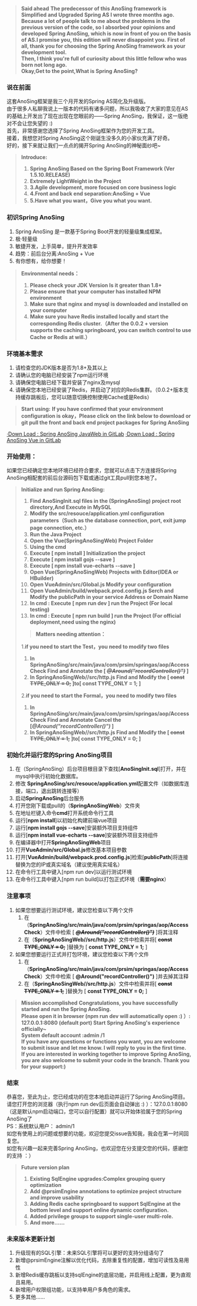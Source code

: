 > **Said ahead**
>  **The predecessor of this AnoSing framework is Simplified and Upgraded Spring AS I wrote three months ago.**<br/>
>  **Because a lot of people talk to me about the problems in the previous version of the code, so I absorbed your opinions and developed Spring AnoSing, which is now in front of you on the basis of AS.I promise you, this edition will never disappoint you.**
> **First of all, thank you for choosing the Spring AnoSing framework as your development tool.**<br/>
> **Then, I think you're full of curiosity about this little fellow who was born not long ago.** <br/>
> **Okay,Get to the point,What is Spring AnoSing?**
  
### 说在前面
   这套AnoSing框架是我三个月开发的Spring AS简化及升级版。<br/>
   由于很多人私聊我说上一版本的代码有诸多问题，所以我吸收了大家的意见在AS的基础上开发出了现在出现在您眼前的——Spring AnoSing，我保证，这一版绝对不会让您失望的 :) <br/>
   首先，非常感谢您选择了Spring AnoSing框架作为您的开发工具。<br/>
   接着，我想您对Spring AnoSing这个刚诞生没多久的小家伙充满了好奇。<br/>
   好的，接下来就让我们一点点的揭开Spring AnoSing的神秘面纱吧~

> **Introduce:**
>  1. **Spring AnoSing  Based on the Spring Boot Framework (Ver 1.5.10.RELEASE)**
>  2. **Extremely LightWeight in the Project**
>  3. **3.Agile development, more focused on core business logic**
>  4. **4.Front and back end separation:AnoSing + Vue**
>  5. **5.Have what you want，Give you what you want.**

### 初识Spring AnoSing
1. Spring AnoSing 是一款基于Spring Boot开发的轻量级集成框架。
2. 极·轻量级
3. 敏捷开发，上手简单，提升开发效率
4. 趋势：前后台分离:AnoSing + Vue
5. 有你想有，给你想要！

> **Environmental needs：**
> 1. **Please check your JDK Version Is it greater than 1.8+**
> 2. **Please ensure that your computer has installed NPM environment**
> 3. **Make sure that nginx and mysql is downloaded and installed on your computer**
> 4. **Make sure you have Redis installed locally and start the corresponding Redis cluster.（After the 0.0.2 + version supports the caching springboard, you can switch control to use Cache or Redis at will.）**

### 环境基本需求
1. 请检查您的JDK版本是否为1.8+及其以上
2. 请确认您的电脑已经安装了npm运行环境
3. 请确保您电脑已经下载并安装了nginx及mysql
4. 请确保您本地已经安装了Redis，并启动了对应的Redis集群。（0.0.2+版本支持缓存跳板后，您可以随意切换控制使用Cache或是Redis）

 
> **Start using:**
>  **If you have confirmed that your environment configuration is okay，Please click on the link below to download or git pull  the front and back end project packages for Spring AnoSing**

[·Down Load  : Spring AnoSing JavaWeb in GitLab](https://github.com/HaoNanYanToMe/SpringAnoSing)
[·Down Load  : Spring AnoSing Vue in GitLab](https://github.com/HaoNanYanToMe/SpringAnoSingWeb)

### 开始使用：
如果您已经确定您本地环境已经符合要求，您就可以点击下方连接将Spring AnoSing相配套的前后台源码包下载或通过git工具pull到您本地了。

> **Initialize and run Spring AnoSing:**
> 1. **Find AnoSingInit.sql files in the (SpringAnoSing) project root directory,And Execute in MySQL**
> 2. **Modify the src/resouce/application.yml configuration parameters（Such as the database connection, port, exit jump page connection, etc.）**
> 3. **Run the Java Project**
> 4. **Open the Vue(SpringAnoSingWeb) Project Folder**
> 5. **Using the cmd**
> 6. **Execute [ npm install ] Initialization the project**
> 7. **Execute [ npm install gojs --save ]**
> 8. **Execute [ npm install vue-echarts --save ]**
> 9.  **Open Vue(SpringAnoSingWeb) Projects with Editor(IDEA or HBuilder)**
> 10. **Open VueAdmin/src/Global.js Modify your configuration**
> 11. **Open VueAdmin/build/webpack.prod.config.js Serch and Modify  the publicPath in your service Address or Domain Name**
> 12. **In cmd : Execute [ npm run dev ] run the Project (For local testing)**
> 13. **In cmd : Execute [ npm run build ] run the Project (For official deployment,need using the nginx)**
>
>>**Matters needing attention：**
> 
> 1.**if you need to start the Test，you need to modify two files**
> 	 1. **In SpringAnoSing/src/main/java/com/prsim/springas/aop/AccessCheck Find and Annotate  the [ ~~*@Around("recordController()")*~~ ]**
>   2. **In SpringAnoSingWeb//src/http.js  Find and Modify the [ ~~const TYPE_ONLY = 0;~~  ]to[ const TYPE_ONLY = 1; ]**
>   
> 2.**if you need to start the Formal，you need to modify two files**
> 	 1. **In SpringAnoSing/src/main/java/com/prsim/springas/aop/AccessCheck Find and Annotate Cancel the [*@Around("recordController()")* ]**
>   2. **In SpringAnoSingWeb//src/http.js  Find and Modify the [ ~~const TYPE_ONLY = 1;~~  ]to[ const TYPE_ONLY = 0; ]**
 
### 初始化并运行您的Spring AnoSing项目
1. 在（SpringAnoSing）后台项目根目录下查找[**AnoSingInit.sql**]打开，并在mysql中执行初始化数据库。
2. 修改 **SpringAnoSing/src/resouce/application.yml**配置文件（如数据库连接，端口，退出跳转连接等）
3. 启动**SpringAnoSing**后台服务
4. 打开您刚下载或pull的（**SpringAnoSingWeb**）文件夹
5. 在地址栏键入命令**cmd**打开系统命令行工具
6. 运行[**npm install**]以初始化构建前端vue项目
7. 运行[**npm install gojs --save**]安装额外项目支持组件
8. 运行[**npm install vue-echarts --save**]安装额外项目支持组件
9. 在编译器中打开**SpringAnoSingWeb**项目
10. 打开**VueAdmin/src/Global.js**修改基本项目参数
11. 打开[**VueAdmin/build/webpack.prod.config.js**]检索[**publicPath**]将连接替换为您的IP或真实域名（建议使用真实域名）
12. 在命令行工具中键入[npm run dev]以运行测试环境
13. 在命令行工具中键入[npm run build]以打包正式环境（**需要nginx**）

### 注意事项
1. 如果您想要运行测试环境，建议您检查以下两个文件
	1. 在（**SpringAnoSing/src/main/java/com/prsim/springas/aop/AccessCheck**）文件中检索 [ **~~*@Around("recordController()")*~~** ]将其注释
	2. 在（**SpringAnoSingWeb//src/http.js**）文件中检索并将[ **~~const TYPE_ONLY = 0;~~** ]替换为 [ **const TYPE_ONLY = 1;** ]
2. 如果您想要运行正式并打包环境，建议您检查以下两个文件
	1. 在（**SpringAnoSing/src/main/java/com/prsim/springas/aop/AccessCheck**）文件中检索 [ **@Around("recordController()")** ]并去掉其注释
	2. 在（**SpringAnoSingWeb//src/http.js**）文件中检索并将[ **~~const TYPE_ONLY = 1;~~** ]替换为 [ **const TYPE_ONLY = 0;** ]

> **Mission accomplished**
> **Congratulations, you have successfully started and run the Spring AnoSing.**<br/>
> **Please open it in browser (npm run dev will automatically open :) ）: 127.0.0.1:8080 (default port) Start Spring AnoSing's experience officially~**<br/>
> **System default account :admin /1**<br/>
> **If you have any questions or functions you want, you are welcome to submit issue and let me know. I will reply to you in the first time.**<br/>
> **If you are interested in working together to improve Spring AnoSing, you are also welcome to submit your code in the branch. Thank you for your support:)**

### 结束   
恭喜您，至此为止，您已经成功的在您本地启动并运行了Spring AnoSing项目。<br/>
请您打开您的浏览器（执行npm run dev后页面会自动弹出 :) ）：127.0.0.1:8080（这是默认npm启动端口，您可以自行配置）就可以开始体验属于您的Spring AnoSing了<br/>
PS：系统默认用户： admin/1<br/>
如您有使用上的问题或想要的功能，欢迎您提交issue告知我，我会在第一时间回复您。<br/>
如您有兴趣一起来完善Spring AnoSing，也欢迎您在分支提交您的代码，感谢您的支持 ：）

> **Future version plan**
> 1. **Existing SqlEngine upgrades:Complex grouping query optimization**
> 2. **Add @prsimEngine annotations to optimize project structure and improve usability**
> 3. **Adding Redis cache springboard to support SqlEngine at the bottom level and support online dynamic configuration.**
> 4. **Added privilege groups to support single-user multi-role.**
> 5. **And more……**

### 未来版本更新计划
1. 升级现有的SQL引擎：未来SQL引擎将可以更好的支持分组语句了
2. 新增@prsimEngine注解以优化代码，去除重复性的配置，增加可读性及易用性
3. 新增Redis缓存跳板以支持sqlEngine的底层功能，并启用线上配置，更为直观且易用。
4. 新增用户权限组功能，以支持单用户多角色的需求。
5. 更多其他……
